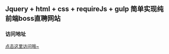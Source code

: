 ## Jquery + html + css + requireJs + gulp 简单实现纯前端boss直聘网站

### 访问地址
<a href="http://49.234.25.71" target="_blank">点击这里访问哦~</a>


